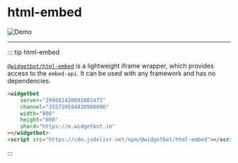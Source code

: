# html-embed

![Demo](https://i.imgur.com/Dgd7dKI.png)

---

::: tip html-embed

[`@widgetbot/html-embed`](/embed/html-embed) is a lightweight iframe wrapper, which provides access to the `embed-api`. It can be used with any framework and has no dependencies.

```html
<widgetbot
    server="299881420891881473"
    channel="355719584830980096"
    width="800"
    height="600"
    shard="https://e.widgetbot.io"
></widgetbot>
<script src="https://cdn.jsdelivr.net/npm/@widgetbot/html-embed"></script>
```
:::
